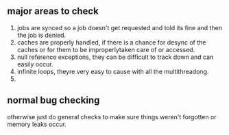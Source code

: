 ## major areas to check
1. jobs are synced so a job doesn't get requested and told its fine and then the job is denied.
2. caches are properly handled, if there is a chance for desync of the caches or for them to be improperlytaken care of or accessed.
3. null reference exceptions, they can be difficult to track down and can easily occur.
4. infinite loops, theyre very easy to cause with all the multithreadong.
5. 
## normal bug checking
otherwise just do general checks to make sure things weren't forgotten or memory leaks occur.


